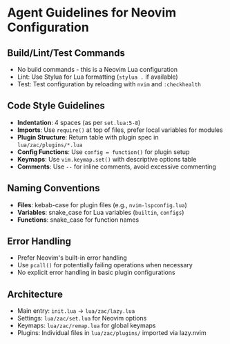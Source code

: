# Agent Guidelines for Neovim Configuration

## Build/Lint/Test Commands
- No build commands - this is a Neovim Lua configuration
- Lint: Use Stylua for Lua formatting (`stylua .` if available)
- Test: Test configuration by reloading with `nvim` and `:checkhealth`

## Code Style Guidelines
- **Indentation**: 4 spaces (as per `set.lua:5-8`)
- **Imports**: Use `require()` at top of files, prefer local variables for modules
- **Plugin Structure**: Return table with plugin spec in `lua/zac/plugins/*.lua`
- **Config Functions**: Use `config = function()` for plugin setup
- **Keymaps**: Use `vim.keymap.set()` with descriptive options table
- **Comments**: Use `--` for inline comments, avoid excessive commenting

## Naming Conventions
- **Files**: kebab-case for plugin files (e.g., `nvim-lspconfig.lua`)
- **Variables**: snake_case for Lua variables (`builtin`, `configs`)
- **Functions**: snake_case for function names

## Error Handling
- Prefer Neovim's built-in error handling
- Use `pcall()` for potentially failing operations when necessary
- No explicit error handling in basic plugin configurations

## Architecture
- Main entry: `init.lua` → `lua/zac/lazy.lua`
- Settings: `lua/zac/set.lua` for Neovim options
- Keymaps: `lua/zac/remap.lua` for global keymaps
- Plugins: Individual files in `lua/zac/plugins/` imported via lazy.nvim